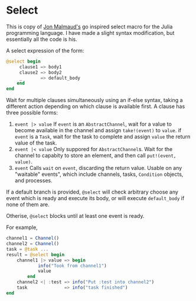 # Select

This is copy of [Jon Malmaud's](https://github.com/malmaud) go inspired select macro for the Julia programming language. I have made a slight syntax modification, but essentially all the code is his.

A select expression of the form:
```julia
@select begin
     clause1 => body1
     clause2 => body2
     _       => default_body
    end
end
```
Wait for multiple clauses simultaneously using an if-else syntax, taking a different action depending on which clause is available first.
A clause has three possible forms:
1) `event |> value`
If `event` is an `AbstractChannel`, wait for a value to become available in the channel and assign `take!(event)` to `value`.
if `event` is a `Task`, wait for the task to complete and assign `value` the return value of the task.
2) `event |< value`
Only suppored for `AbstractChannel`s. Wait for the channel to capabity to store an element, and then call `put!(event, value)`.
3) `event`
Calls `wait` on `event`, discarding the return value. Usable on any "waitable" events", which include channels, tasks, `Condition` objects, and processes.

If a default branch is provided, `@select` will check arbitrary choose any event which is ready and execute its body, or will execute `default_body` if none of them are.

Otherise, `@select` blocks until at least one event is ready.

For example,

```julia
channel1 = Channel()
channel2 = Channel()
task = @task ...
result = @select begin
    channel1 |> value => begin
            info("Took from channel1")
            value
        end
    channel2 <| :test => info("Put :test into channel2")
    task              => info("task finished")
end
```
